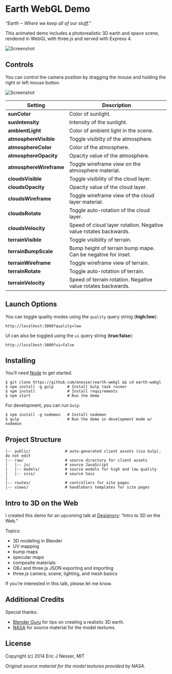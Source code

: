 Earth WebGL Demo
==========

*“Earth ‒ Where we keep all of our stuff.”*

This animated demo includes a photorealistic 3D earth and space scene, rendered in WebGL with three.js and served with Express 4.

![Screenshot](https://cloud.githubusercontent.com/assets/5659221/12347858/acb832ee-bb27-11e5-9cb4-eba3108fd405.png)

## Controls

You can control the camera position by dragging the mouse and holding the right or left mouse button.

![Screenshot](https://cloud.githubusercontent.com/assets/5659221/12347832/4ad257d0-bb27-11e5-93b1-fcc9bfba6fd6.png)

Setting                 | Description
------------------------| ----------------------------
**sunColor**            | Color of sunlight.
**sunIntensity**        | Intensity of the sunlight.
**ambientLight**        | Color of ambient light in the scene.
**atmosphereVisible**   | Toggle visiblity of the atmosphere.
**atmosphereColor**     | Color of the atmosphere.
**atmosphereOpacity**   | Opacity value of the atmosphere.
**atmosphereWireframe** | Toggle wireframe view on the atmosphere material.
**cloudsVisible**       | Toggle visibility of the cloud layer.
**cloudsOpacity**       | Opacity value of the cloud layer.
**cloudsWireframe**     | Toggle wireframe view of the cloud layer material.
**cloudsRotate**        | Toggle auto-rotation of the cloud layer.
**cloudsVelocity**      | Speed of cloud layer rotation. Negative value rotates backwards.
**terrainVisible**      | Toggle visibility of terrain.
**terrainBumpScale**    | Bump height of terrain bump mape. Can be negative for inset.
**terrainWireframe**    | Toggle wireframe view of terrain.
**terrainRotate**       | Toggle auto-rotation of terrain.
**terrainVelocity**     | Speed of terrain rotation. Negative value rotates backwards.

## Launch Options

You can toggle quality modes using the ``quality`` query string (**high**/**low**):
```
http://localhost:3000?quality=low
```

UI can also be toggled using the ``ui`` query string (**true**/**false**):
```
http://localhost:3000?ui=false
```

## Installing

You’ll need [Node](https://nodejs.org/en/download/package-manager/) to get started.

```shell
$ git clone https://github.com/enesser/earth-webgl && cd earth-webgl
$ npm install -g gulp      # Install Gulp task runner
$ npm install              # Install requirements
$ npm start                # Run the demo
```

For development, you can run ``Gulp``:

```shell
$ npm install -g nodemon   # Install nodemon
$ gulp                     # Run the demo in development mode w/ nodemon
```

## Project Structure

```
|-- public/               # auto-generated client assets (via Gulp), do not edit
|-- raw/                  # source directory for client assets
|   |-- js/               # source JavaScript
|   |-- models/           # source models for high and low quality
|   |-- scss/             # source Sass
|
|-- routes/               # controllers for site pages
|-- views/                # handlebars templates for site pages
```

## Intro to 3D on the Web

I created this demo for an upcoming talk at [Designory](https://www.designory.com/): “Intro to 3D on the Web.”

Topics:

* 3D modeling in Blender
* UV mapping
* bump maps
* specular maps
* composite materials
* OBJ and three.js JSON exporting and importing
* three.js camera, scene, lighting, and mesh basics

If you’re interested in this talk, please let me know.

## Additional Credits

Special thanks:
* [Blender Guru](https://www.youtube.com/user/AndrewPPrice) for tips on creating a realistic 3D earth.
* [NASA](http://visibleearth.nasa.gov/view_cat.php?categoryID=0) for source material for the model textures.

## License
Copyright (c) 2014 Eric J Nesser, MIT

*Original source material for the model textures provided by NASA.*
